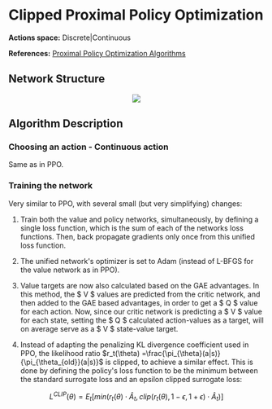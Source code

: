 # Clipped Proximal Policy Optimization

**Actions space:** Discrete|Continuous

**References:** [Proximal Policy Optimization Algorithms](https://arxiv.org/pdf/1707.06347.pdf)

## Network Structure

<p style="text-align: center;">
<img src="..\..\design_imgs\ppo.png">
</p>


## Algorithm Description
### Choosing an action - Continuous action
Same as in PPO. 
### Training the network
Very similar to PPO, with several small (but very simplifying) changes:

1. Train both the value and policy networks, simultaneously, by defining a single loss function, which is the sum of each of the networks loss functions. Then, back propagate gradients only once from this unified loss function.

2. The unified network's optimizer is set to Adam (instead of L-BFGS for the value network as in PPO). 

3. Value targets are now also calculated based on the GAE advantages. In this method, the $ V $ values are predicted from the critic network, and then added to the GAE based advantages, in order to get a $ Q $ value for each action. Now, since our critic network is predicting a $ V $ value for each state, setting the $ Q $ calculated action-values as a target, will on average serve as a $ V $ state-value target.  

4. Instead of adapting the penalizing KL divergence coefficient used in PPO, the likelihood ratio $r_t(\theta) =\frac{\pi_{\theta}(a|s)}{\pi_{\theta_{old}}(a|s)}$ is clipped, to achieve a similar effect. This is done by defining the policy's loss function to be the minimum between the standard surrogate loss and an epsilon clipped surrogate loss:

$$L^{CLIP}(\theta)=E_{t}[min(r_t(\theta)\cdot \hat{A}_t, clip(r_t(\theta), 1-\epsilon, 1+\epsilon) \cdot \hat{A}_t)]  $$